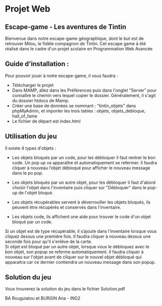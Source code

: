 # Projet Web 

## Escape-game - Les aventures de Tintin 

Bienvenue dans notre escape-game géographique, dont le but est de retrouver Milou, le fidèle compagnon de Tintin. Cet escape game à été réalisé dans le cadre d'un projet scolaire en Programmation Web Avancée

## Guide d'installation : 

Pour pouvoir jouer à notre escape-game, il vous faudra :
  - Télécharger le projet 
  - Dans MAMP, allez dans les Préférences puis dans l'onglet "Server" pour connaître le chemin vers lequel copier le dossier. Généralement, il s'agit du dossier htdocs de Mamp.
  - Créer une base de données se nommant : "tintin_objets" dans phpMyAdmin, et importer les trois tables : objets, objets_debloque, hall_of_fame
  - Le fichier de départ est index.html
  
## Utilisation du jeu 

Il existe 4 types d'objets : 
- Les objets bloqués par un code, pour les débloquer il faut rentrer le bon code. Un pop up va apparaître et automatiquement se refermer. Il faudra cliquer à nouveau l’objet débloqué pour afficher le nouveau message dans le po pup.

- Les objets bloqués par un autre objet, pour les débloquer il faut d'abord choisir l'objet dans l'inventaire puis cliquer sur "Débloquer" dans le pop-up de l'objet bloqué. 
 
- Les objets récupérables servent à déverrouiller les objets bloqués, ils peuvent être récupérés et conservés dans l'inventaire. 

- Les objets code, ils affichent une aide pour trouver le code d'un objet bloqué par un code.
  
Si un objet est de type récupérable, il s’ajoute dans l’inventaire lorsque vous cliquez dessus une première fois. Il faudra cliquer à nouveau dessus une seconde fois pour qu'il s'enlève de la carte.  
Si objet est bloqué par un autre objet, lorsque vous le débloquez avec le bon objet, son popup se referme automatiquement. Il faudra cliquer à nouveau sur l'objet avant de cliquer sur le nouvel objet débloqué qui apparaitra car ce dernier contiendra un nouveau message dans son popup.
  
## Solution du jeu 
Vous trouverez la solution du jeu dans le fichier Solution.pdf 

BA Rouguiatou et BURGIN Ana - ING2 
  

